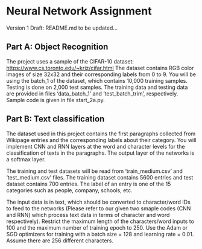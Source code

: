 # Neural Network Assignment
Version 1 Draft: README.md to be updated...
## Part A: Object Recognition
The project uses a sample of the CIFAR-10 dataset: https://www.cs.toronto.edu/~kriz/cifar.html
The dataset contains RGB color images of size 32x32 and their corresponding labels from 0 to 9. You will be using the batch_1 of the dataset, which contains 10,000 training samples. Testing is done on 2,000 test samples. The training data and testing data are provided in files ‘data_batch_1’ and ‘test_batch_trim’, respectively. Sample code is given in file start_2a.py.

## Part B: Text classification
The dataset used in this project contains the first paragraphs collected from Wikipage entries and the corresponding labels about their category. You will implement CNN and RNN layers at the word and character levels for the classification of texts in the paragraphs. The output layer of the networks is a softmax layer.

The training and test datasets will be read from ‘train_medium.csv’ and ‘test_medium.csv’ files. The training dataset contains 5600 entries and test dataset contains 700 entries. The label of an entry is one of the 15 categories such as people, company, schools, etc.

The input data is in text, which should be converted to character/word IDs to feed to the networks (Please refer to our given two smaple codes (CNN and RNN) which process text data in terms of character and word respectively). Restrict the maximum length of the characters/word inputs to 100 and the maximum number of training epoch to 250. Use the Adam or SGD optimizers for training with a batch size = 128 and learning rate = 0.01. Assume there are 256 different characters.
